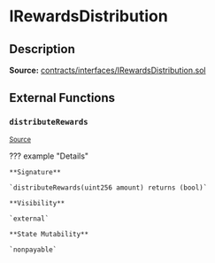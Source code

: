 # IRewardsDistribution

## Description

**Source:** [contracts/interfaces/IRewardsDistribution.sol](https://github.com/Synthetixio/synthetix/tree/v2.23.3-beta/contracts/interfaces/IRewardsDistribution.sol)

## External Functions

### `distributeRewards`

<sub>[Source](https://github.com/Synthetixio/synthetix/tree/v2.23.3-beta/contracts/interfaces/IRewardsDistribution.sol#L6)</sub>

??? example "Details"

    **Signature**

    `distributeRewards(uint256 amount) returns (bool)`

    **Visibility**

    `external`

    **State Mutability**

    `nonpayable`
